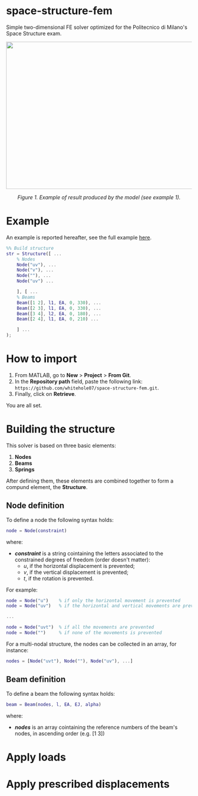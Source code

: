 # space-structure-fem
Simple two-dimensional FE solver optimized for the Politecnico di Milano's Space Structure exam.

<p align="center">
  <img src="https://i.ibb.co/vzY181n/ex1.png" width="550" height="400" />
</p>
<p align="center">
  <em>Figure 1. Example of result produced by the model (see example 1).</em>
</p>

# Example
An example is reported hereafter, see the full example [here](examples/example_1.m).
```MATLAB
%% Build structure
str = Structure([ ... 
    % Nodes
    Node("uv"), ...
    Node("v"), ...
    Node(""), ...
    Node("uv") ...

    ], [ ...          
    % Beams
    Beam([1 2], l1, EA, 0, 330), ...
    Beam([2 3], l1, EA, 0, 330), ...
    Beam([3 4], l2, EA, 0, 180), ...
    Beam([2 4], l1, EA, 0, 210) ...

    ] ...
);
```

# How to import
1. From MATLAB, go to **New** > **Project** > **From Git**.
2. In the **Repository path** field, paste the following link: `https://github.com/whitehole07/space-structure-fem.git`.
3. Finally, click on **Retrieve**.

You are all set.

# Building the structure
This solver is based on three basic elements:
1. **Nodes**
2. **Beams**
3. **Springs**

After defining them, these elements are combined together to form a compund element, the **Structure**.


## Node definition
To define a node the following syntax holds:

```MATLAB
node = Node(constraint)
```

where:
* _**constraint**_ is a string cointaining the letters associated to the constrained degrees of freedom (order doesn't matter):
  - _u_,  if the horizontal displacement is prevented;
  - _v_,  if the vertical displacement is prevented;
  - _t_,  if the rotation is prevented. 

For example:
```MATLAB
node = Node("u")    % if only the horizontal movement is prevented
node = Node("uv")   % if the horizontal and vertical movements are prevented

...

node = Node("uvt")  % if all the movements are prevented
node = Node("")     % if none of the movements is prevented
```

For a multi-nodal structure, the nodes can be collected in an array, for instance:
```MATLAB
nodes = [Node("uvt"), Node(""), Node("uv"), ...]
```


## Beam definition
To define a beam the following syntax holds:

```MATLAB
beam = Beam(nodes, l, EA, EJ, alpha)
```

where:
* _**nodes**_ is an array cointaining the reference numbers of the beam's nodes, in ascending order (e.g. [1 3])

# Apply loads

# Apply prescribed displacements
